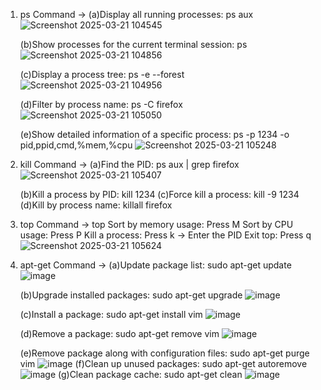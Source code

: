 1. ps Command -> (a)Display all running processes: ps aux
   ![Screenshot 2025-03-21 104545](https://github.com/user-attachments/assets/27945489-0728-4569-865d-6453e15860eb)
   
   (b)Show processes for the current terminal session: ps 
   ![Screenshot 2025-03-21 104856](https://github.com/user-attachments/assets/ef112b42-9ef7-40f2-b9e7-080353f9a12a)

   (c)Display a process tree: ps -e --forest
   ![Screenshot 2025-03-21 104956](https://github.com/user-attachments/assets/6c8d81e9-4066-4f78-86ca-1b6b62c6fcd8)

   (d)Filter by process name: ps -C firefox
   ![Screenshot 2025-03-21 105050](https://github.com/user-attachments/assets/9a2e0452-4b76-4315-8aa2-bccb68129de6)

   (e)Show detailed information of a specific process: ps -p 1234 -o pid,ppid,cmd,%mem,%cpu
   ![Screenshot 2025-03-21 105248](https://github.com/user-attachments/assets/5ba535c3-8107-4888-8bc3-f0e7a8d34a85)
   
3. kill Command -> (a)Find the PID: ps aux | grep firefox
   ![Screenshot 2025-03-21 105407](https://github.com/user-attachments/assets/dc06adee-0548-461c-a65d-49ae1a5b2285)

   (b)Kill a process by PID: kill 1234
   (c)Force kill a process: kill -9 1234
   (d)Kill by process name: killall firefox

5. top Command -> top Sort by memory usage: Press M Sort by CPU usage: Press P Kill a process: Press k → Enter the PID Exit top: Press q
   ![Screenshot 2025-03-21 105624](https://github.com/user-attachments/assets/be55476e-8146-4012-9d9c-d71318c94c8b)

6. apt-get Command -> (a)Update package list: sudo apt-get update
   ![image](https://github.com/user-attachments/assets/e5454d12-3d99-424e-808f-6f37018afb4d)

   (b)Upgrade installed packages: sudo apt-get upgrade
   ![image](https://github.com/user-attachments/assets/db9dfeda-79fa-4e06-93f9-70b32a19e495)

   (c)Install a package: sudo apt-get install vim
   ![image](https://github.com/user-attachments/assets/0a9dfbda-5f9c-4808-9561-b646b05eab4b)

   (d)Remove a package: sudo apt-get remove vim
   ![image](https://github.com/user-attachments/assets/b265b61d-a9c8-4805-996a-21157808d74e)

   (e)Remove package along with configuration files: sudo apt-get purge vim
   ![image](https://github.com/user-attachments/assets/a05a8d0d-1380-43a9-a1cc-b355c3370fbf)
   (f)Clean up unused packages: sudo apt-get autoremove
   ![image](https://github.com/user-attachments/assets/5d3447f2-f0d9-48c4-870a-8d77b58332f6)
   (g)Clean package cache: sudo apt-get clean
   ![image](https://github.com/user-attachments/assets/64a7edb8-07ec-4bcd-9f12-d096bdf8367f)

